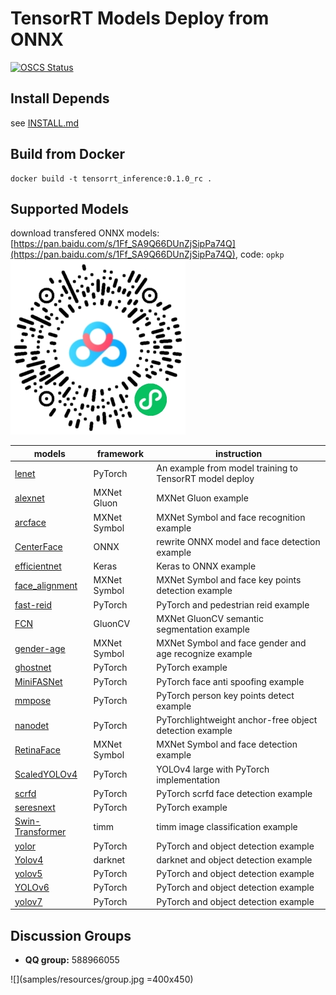 # **TensorRT Models Deploy from ONNX**

[![OSCS Status](https://www.oscs1024.com/platform/badge/linghu8812/tensorrt_inference.svg?size=small)](https://www.oscs1024.com/project/linghu8812/tensorrt_inference?ref=badge_small)

## **Install Depends**
see [INSTALL.md](INSTALL.md)

## **Build from Docker**
```
docker build -t tensorrt_inference:0.1.0_rc .
```

## **Supported Models**

download transfered ONNX models: [https://pan.baidu.com/s/1Ff_SA9Q66DUnZjSipPa74Q](https://pan.baidu.com/s/1Ff_SA9Q66DUnZjSipPa74Q), code: `opkp`
![](samples/resources/image.png)

models|framework|instruction
---|---|---
[lenet](project/lenet)|PyTorch|An example from model training to TensorRT model deploy
[alexnet](project/alexnet)|MXNet Gluon|MXNet Gluon example
[arcface](project/arcface)|MXNet Symbol|MXNet Symbol and face recognition example
[CenterFace](project/CenterFace)|ONNX|rewrite ONNX model and face detection example
[efficientnet](project/efficientnet)|Keras|Keras to ONNX example
[face_alignment](project/face_alignment)|MXNet Symbol|MXNet Symbol and face key points  detection example
[fast-reid](project/fast-reid)|PyTorch|PyTorch and pedestrian reid example
[FCN](project/FCN)|GluonCV|MXNet GluonCV semantic segmentation example
[gender-age](project/gender-age)|MXNet Symbol|MXNet Symbol and face gender and age recognize example
[ghostnet](project/ghostnet)|PyTorch|PyTorch example
[MiniFASNet](project/MiniFASNet)|PyTorch|PyTorch face anti spoofing example
[mmpose](project/mmpose)|PyTorch|PyTorch person key points detect example
[nanodet](project/nanodet)|PyTorch|PyTorchlightweight anchor-free object detection example 
[RetinaFace](project/RetinaFace)|MXNet Symbol|MXNet Symbol and face detection example
[ScaledYOLOv4](project/ScaledYOLOv4)|PyTorch|YOLOv4 large with PyTorch implementation
[scrfd](project/scrfd)|PyTorch|PyTorch scrfd face detection example
[seresnext](project/seresnext)|PyTorch|PyTorch example
[Swin-Transformer](project/Swin-Transformer)|timm|timm image classification example
[yolor](project/yolor)|PyTorch|PyTorch and object detection example
[Yolov4](project/Yolov4)|darknet|darknet and object detection example
[yolov5](project/yolov5)|PyTorch|PyTorch and object detection example
[YOLOv6](project/YOLOv6)|PyTorch|PyTorch and object detection example
[yolov7](project/yolov7)|PyTorch|PyTorch and object detection example
 
 ## **Discussion Groups**

 - **QQ group:** 588966055

 ![](samples/resources/group.jpg =400x450)